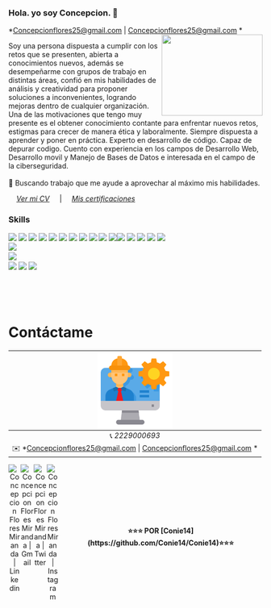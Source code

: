 ### Hola. yo soy Concepcion. 👋
*Concepcionflores25@gmail.com \| Concepcionflores25@gmail.com *
<img align="right" width="200" height="161" src="https://www.telemundo.com/sites/nbcutelemundo/files/styles/social_share_1024x768_scale/public/images/article/cover/2018/11/29/mujer-programando-en-computadora.jpg?ramen_itok=iqwQftIcTf">

Soy una persona dispuesta a cumplir con los retos que se presenten, abierta a conocimientos nuevos, además se desempeñarme con grupos de trabajo en distintas áreas, confió en mis habilidades de análisis y creatividad para proponer soluciones a inconvenientes, logrando mejoras dentro de cualquier organización. Una de las motivaciones que tengo muy presente es el obtener conocimiento contante para enfrentar nuevos retos, estigmas para crecer de manera ética y laboralmente.
Siempre dispuesta a aprender y poner en práctica. Experto en desarrollo de código. Capaz de depurar codigo. Cuento con experiencia en los campos de Desarrollo Web, Desarrollo movil y Manejo de Bases de Datos e interesada en el campo de la ciberseguridad. <br /><br />
🤔 Buscando trabajo que me ayude a aprovechar al máximo mis habilidades.



&nbsp; &nbsp; *[Ver mi CV](https://drive.google.com/file/d/1L06PH2LfTVMWsBAOFDOgcqcPh07R3Sml/view?usp=sharing)*
&nbsp; &nbsp; |  &nbsp; &nbsp; *[Mis certificaciones](https://drive.google.com/file/d/19nLLKyuB-OIjewYPrWjoM-SIgY-Gp8Fx/view?usp=sharing)*
<br />



### Skills
<img src = "https://img.shields.io/badge/-HTML5-E34F26?style=flat&logo=html5&logoColor=white"> <img src = "https://img.shields.io/badge/-CSS3-1572B6?style=flat&logo=css3&logoColor=white"> <img src="https://img.shields.io/badge/-Bootstrap-563D7C?style=flat&logo=bootstrap&logoColor=white"> 
<img src="https://img.shields.io/badge/-JavaScript-black?style=flat&logo=javascript&logoColor=eed718"> <img src="https://img.shields.io/badge/-JSP-de6c1e?style=flat" > 
<img src="https://img.shields.io/badge/-PHP-5466b8?style=flat&logo=php&logoColor=white" > <img src="https://img.shields.io/badge/-django-black?style=flat&logo=django"> 
<img src="https://img.shields.io/badge/-Flask-0d7963?style=flat&logo=flask&logoColor=white"> <img src="https://img.shields.io/badge/-React-161616?style=flat&logo=react&logoColor=00d9ff"> <img src="https://img.shields.io/badge/-C%20&%20C++-659ad2?style=flat&logo=c%2B%2B&logoColor=ffffff"> <img src="https://img.shields.io/badge/-Java 8-06305b?style=flat&logo=java&logoColor=white"><img src="https://img.shields.io/badge/-Python%203-black?style=flat&logo=python&logoColor=white"> <img src="https://img.shields.io/badge/-Problem%20Solving-ffa804?style=flat"> 
<img src="https://img.shields.io/badge/-Database%20Management-4d008f?style=flat"> <img src="https://img.shields.io/badge/-Android-black?style=flat&logo=android">
<img src="https://img.shields.io/badge/-Flutter-3a495d?style=flat&logo=flutter&logoColor=67b7f7"> <br /><img src="https://img.shields.io/badge/-Machine%20Learning-102230?style=flat"><br /><img src="https://img.shields.io/badge/-R-black?style=flat&logo=r&logoColor=5b8cc4"> <br /><img src="https://img.shields.io/badge/-Microsoft%20Word-164ead?style=flat&logo=microsoft%20word"> <img src="https://img.shields.io/badge/-Microsoft%20Excel-026f39?style=flat&logo=microsoft%20excel"> <img src="https://img.shields.io/badge/-Microsoft%20PowerPoint-b9361a?style=flat&logo=microsoft%20powerpoint">



<br />
<br />
<br />

# Contáctame
|  <a href="https://github.com/rkasale28"><img src="https://github.com/rkasale28/rkasale28/blob/master/icons/engineer.png" width="150px" height="150px" align="center" /></a> |
|:---------------------------------------------------------------------------------------------------------------------------------------: |
|📞 *2229000693*|
|✉️ *Concepcionflores25@gmail.com  \| Concepcionflores25@gmail.com *|

<a href="https://www.linkedin.com/in/concepcion-flores/" align="center" >
   <img align="left" alt="Concepcion Flores Miranda | Linkedin" width="24px" src="https://github.com/piyushP7pravin/piyushP7pravin/blob/master/Linkedin.svg" />
  </a>
  <a href="mailto:concepcionflores25@gmail.com" align="center" >
    <img align="left" alt="Concepcion Flores Miranda | Gmail" width="26px" src="https://github.com/piyushP7pravin/piyushP7pravin/blob/master/Gmail.svg" />
  </a>
  <a href="https://twitter.com/conchita_jr" align="center" >
    <img align="left" alt="Concepcion Flores Miranda | Twitter" width="26px" src="https://github.com/piyushP7pravin/piyushP7pravin/blob/master/Twitter.svg" />
  </a>
  <a href="https://www.instagram.com/coniee_flores_lml/" align="center" >
    <img align="left" alt="Concepcion Flores Miranda | Instagram" width="24px" src="https://github.com/piyushP7pravin/piyushP7pravin/blob/master/Instagram.svg" />
  </a>
  
<br />
<br />
<br />
<br />
<br />
<br />

<h4 align="center">⭐️⭐️⭐️ POR [Conie14](https://github.com/Conie14/Conie14)⭐️⭐️⭐️</h4>
